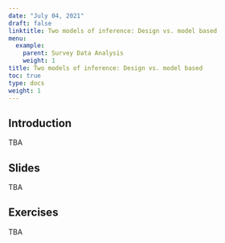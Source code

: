 ```yaml
---
date: "July 04, 2021"
draft: false
linktitle: Two models of inference: Design vs. model based
menu:
  example:
    parent: Survey Data Analysis
    weight: 1
title: Two models of inference: Design vs. model based
toc: true
type: docs
weight: 1
---
```


## Introduction

TBA

## Slides

TBA

## Exercises

TBA
